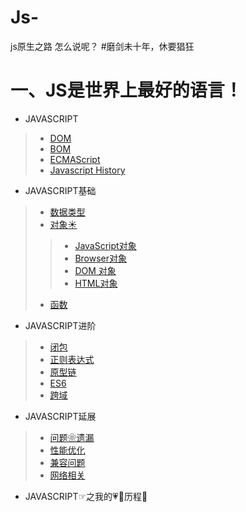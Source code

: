 # Js-
js原生之路
怎么说呢？
#磨剑未十年，休要猖狂

一、JS是世界上最好的语言！
===
* JAVASCRIPT
>* [DOM](https://github.com/TUARAN/tarsJs/blob/master/DOM.md)
>* [BOM](https://github.com/TUARAN/tarsJs/blob/master/BOM.md)
>* [ECMAScript](https://github.com/TUARAN/tarsJs/blob/master/ECMAScript.md)
>* [Javascript History]()


* JAVASCRIPT基础
>* [数据类型](https://github.com/TUARAN/tarsJs/blob/master/基本类型引用类型.md)
>* [对象☀]()
>>* [JavaScript对象]()
>>* [Browser对象]()
>>* [DOM 对象]()
>>* [HTML对象]()
>* [函数]()

* JAVASCRIPT进阶
>* [闭包]()
>* [正则表达式]()
>* [原型链]()
>* [ES6]()
>* [跨域]()

* JAVASCRIPT延展
>* [问题❀遗漏]()
>* [性能优化]()
>* [兼容问题]()
>* [网络相关]()

* JAVASCRIPT☞之我的💗🦌历程🚌

